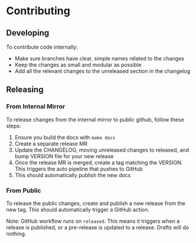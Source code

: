 # Contributing

## Developing

To contribute code internally:

- Make sure branches have clear, simple names related to the changes
- Keep the changes as small and modular as possible
- Add all the relevant changes to the unreleased section in the changelog

## Releasing

### From Internal Mirror

To release changes from the internal mirror to public github, follow these steps:

1. Ensure you build the docs with `make docs`
2. Create a separate release MR
3. Update the CHANGELOG, moving unreleased changes to released, and bump VERSION file for your new release
4. Once the release MR is merged, create a tag matching the VERSION. This triggers the auto pipeline that pushes to GitHub
5. This should automatically publish the new docs

### From Public

To release the public changes, create and publish a new release from the new tag. This should automatically trigger a GitHub action.

Note: GitHub workflow runs on `released`. This means it triggers when a release is published, or a pre-release is updated to a release. Drafts will do nothing.